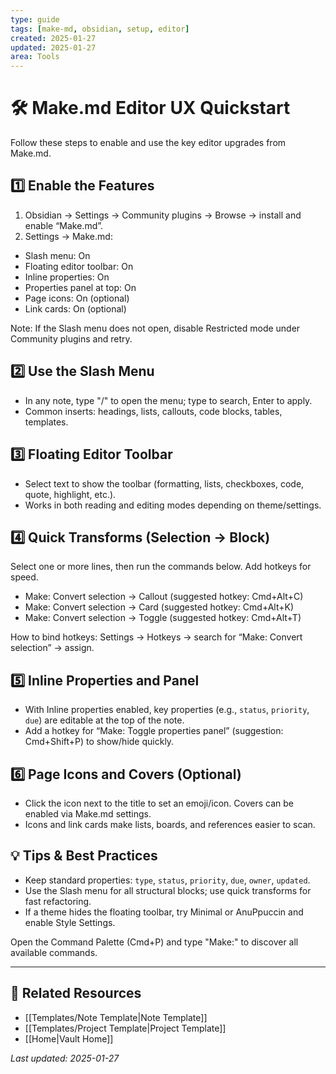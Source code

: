```yaml
---
type: guide
tags: [make-md, obsidian, setup, editor]
created: 2025-01-27
updated: 2025-01-27
area: Tools
---
```


# 🛠️ Make.md Editor UX Quickstart

Follow these steps to enable and use the key editor upgrades from Make.md.

## 1️⃣ Enable the Features
1) Obsidian → Settings → Community plugins → Browse → install and enable “Make.md”.
2) Settings → Make.md:
- Slash menu: On
- Floating editor toolbar: On
- Inline properties: On
- Properties panel at top: On
- Page icons: On (optional)
- Link cards: On (optional)

Note: If the Slash menu does not open, disable Restricted mode under Community plugins and retry.

## 2️⃣ Use the Slash Menu
- In any note, type "/" to open the menu; type to search, Enter to apply.
- Common inserts: headings, lists, callouts, code blocks, tables, templates.

## 3️⃣ Floating Editor Toolbar
- Select text to show the toolbar (formatting, lists, checkboxes, code, quote, highlight, etc.).
- Works in both reading and editing modes depending on theme/settings.

## 4️⃣ Quick Transforms (Selection → Block)
Select one or more lines, then run the commands below. Add hotkeys for speed.
- Make: Convert selection → Callout  (suggested hotkey: Cmd+Alt+C)
- Make: Convert selection → Card     (suggested hotkey: Cmd+Alt+K)
- Make: Convert selection → Toggle   (suggested hotkey: Cmd+Alt+T)

How to bind hotkeys: Settings → Hotkeys → search for “Make: Convert selection” → assign.

## 5️⃣ Inline Properties and Panel
- With Inline properties enabled, key properties (e.g., `status`, `priority`, `due`) are editable at the top of the note.
- Add a hotkey for “Make: Toggle properties panel” (suggestion: Cmd+Shift+P) to show/hide quickly.

## 6️⃣ Page Icons and Covers (Optional)
- Click the icon next to the title to set an emoji/icon. Covers can be enabled via Make.md settings.
- Icons and link cards make lists, boards, and references easier to scan.

## 💡 Tips & Best Practices
- Keep standard properties: `type`, `status`, `priority`, `due`, `owner`, `updated`.
- Use the Slash menu for all structural blocks; use quick transforms for fast refactoring.
- If a theme hides the floating toolbar, try Minimal or AnuPpuccin and enable Style Settings.

Open the Command Palette (Cmd+P) and type "Make:" to discover all available commands.

---

## 🔗 Related Resources

- [[Templates/Note Template|Note Template]]
- [[Templates/Project Template|Project Template]]  
- [[Home|Vault Home]]

*Last updated: 2025-01-27*
